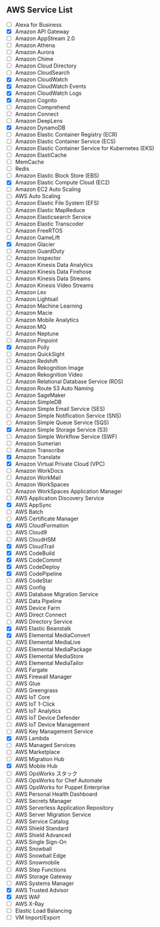 ## AWS Service List
- [ ]	Alexa for Business
- [X]	Amazon API Gateway
- [ ]	Amazon AppStream 2.0
- [ ]	Amazon Athena
- [ ]	Amazon Aurora
- [ ]	Amazon Chime
- [ ]	Amazon Cloud Directory
- [ ]	Amazon CloudSearch
- [X]	Amazon CloudWatch
- [X]	Amazon CloudWatch Events
- [X]	Amazon CloudWatch Logs
- [X]	Amazon Cognito
- [ ]	Amazon Comprehend
- [ ]	Amazon Connect
- [ ]	Amazon DeepLens
- [X]	Amazon DynamoDB
- [ ]	Amazon Elastic Container Registry (ECR)
- [ ]	Amazon Elastic Container Service (ECS)
- [ ]	Amazon Elastic Container Service for Kubernetes (EKS)
- [ ]	Amazon ElastiCache
  - [ ] MemCache
  - [ ] Redis
- [ ]	Amazon Elastic Block Store (EBS)
- [X]	Amazon Elastic Compute Cloud (EC2)
- [ ]	Amazon EC2 Auto Scaling
- [ ]	AWS Auto Scaling
- [ ]	Amazon Elastic File System (EFS)
- [ ]	Amazon Elastic MapReduce
- [ ]	Amazon Elasticsearch Service
- [ ]	Amazon Elastic Transcoder
- [ ]	Amazon FreeRTOS
- [ ]	Amazon GameLift
- [X]	Amazon Glacier
- [ ]	Amazon GuardDuty
- [ ]	Amazon Inspector
- [ ]	Amazon Kinesis Data Analytics
- [ ]	Amazon Kinesis Data Firehose
- [ ]	Amazon Kinesis Data Streams
- [ ]	Amazon Kinesis Video Streams
- [ ]	Amazon Lex
- [ ]	Amazon Lightsail
- [ ]	Amazon Machine Learning
- [ ]	Amazon Macie
- [ ]	Amazon Mobile Analytics
- [ ]	Amazon MQ
- [ ]	Amazon Neptune
- [ ]	Amazon Pinpoint
- [X]	Amazon Polly
- [ ]	Amazon QuickSight
- [ ]	Amazon Redshift
- [ ]	Amazon Rekognition Image
- [ ]	Amazon Rekognition Video
- [ ]	Amazon Relational Database Service (RDS)
- [ ]	Amazon Route 53 Auto Naming
- [ ]	Amazon SageMaker
- [ ]	Amazon SimpleDB
- [ ]	Amazon Simple Email Service (SES)
- [ ]	Amazon Simple Notification Service (SNS)
- [ ]	Amazon Simple Queue Service (SQS)
- [X]	Amazon Simple Storage Service (S3)
- [ ]	Amazon Simple Workflow Service (SWF)
- [ ]	Amazon Sumerian
- [ ]	Amazon Transcribe
- [X]	Amazon Translate
- [X]	Amazon Virtual Private Cloud (VPC)
- [ ]	Amazon WorkDocs
- [ ]	Amazon WorkMail
- [ ]	Amazon WorkSpaces
- [ ]	Amazon WorkSpaces Application Manager
- [ ]	AWS Application Discovery Service
- [X]	AWS AppSync
- [ ]	AWS Batch
- [ ]	AWS Certificate Manager
- [X]	AWS CloudFormation
- [ ]	AWS Cloud9
- [ ]	AWS CloudHSM
- [X]	AWS CloudTrail
- [X]	AWS CodeBuild
- [X]	AWS CodeCommit
- [X]	AWS CodeDeploy
- [X]	AWS CodePipeline
- [ ]	AWS CodeStar
- [ ]	AWS Config
- [ ]	AWS Database Migration Service
- [ ]	AWS Data Pipeline
- [ ]	AWS Device Farm
- [ ]	AWS Direct Connect
- [ ]	AWS Directory Service
- [X]	AWS Elastic Beanstalk
- [X]	AWS Elemental MediaConvert
- [ ]	AWS Elemental MediaLive
- [ ]	AWS Elemental MediaPackage
- [ ]	AWS Elemental MediaStore
- [ ]	AWS Elemental MediaTailor
- [ ]	AWS Fargate
- [ ]	AWS Firewall Manager
- [ ]	AWS Glue
- [ ]	AWS Greengrass
- [ ]	AWS IoT Core
- [ ]	AWS IoT 1-Click
- [ ]	AWS IoT Analytics
- [ ]	AWS IoT Device Defender
- [ ]	AWS IoT Device Management
- [ ]	AWS Key Management Service
- [X]	AWS Lambda
- [ ]	AWS Managed Services
- [ ]	AWS Marketplace
- [ ]	AWS Migration Hub
- [X]	AWS Mobile Hub
- [ ]	AWS OpsWorks スタック
- [ ]	AWS OpsWorks for Chef Automate
- [ ]	AWS OpsWorks for Puppet Enterprise
- [ ]	AWS Personal Health Dashboard
- [ ]	AWS Secrets Manager
- [ ]	AWS Serverless Application Repository
- [ ]	AWS Server Migration Service
- [ ]	AWS Service Catalog
- [ ]	AWS Shield Standard
- [ ]	AWS Shield Advanced
- [ ]	AWS Single Sign-On
- [ ]	AWS Snowball
- [ ]	AWS Snowball Edge
- [ ]	AWS Snowmobile
- [ ]	AWS Step Functions
- [ ]	AWS Storage Gateway
- [ ]	AWS Systems Manager
- [X]	AWS Trusted Advisor
- [X]	AWS WAF
- [ ]	AWS X-Ray
- [ ]	Elastic Load Balancing
- [ ]	VM Import/Export
